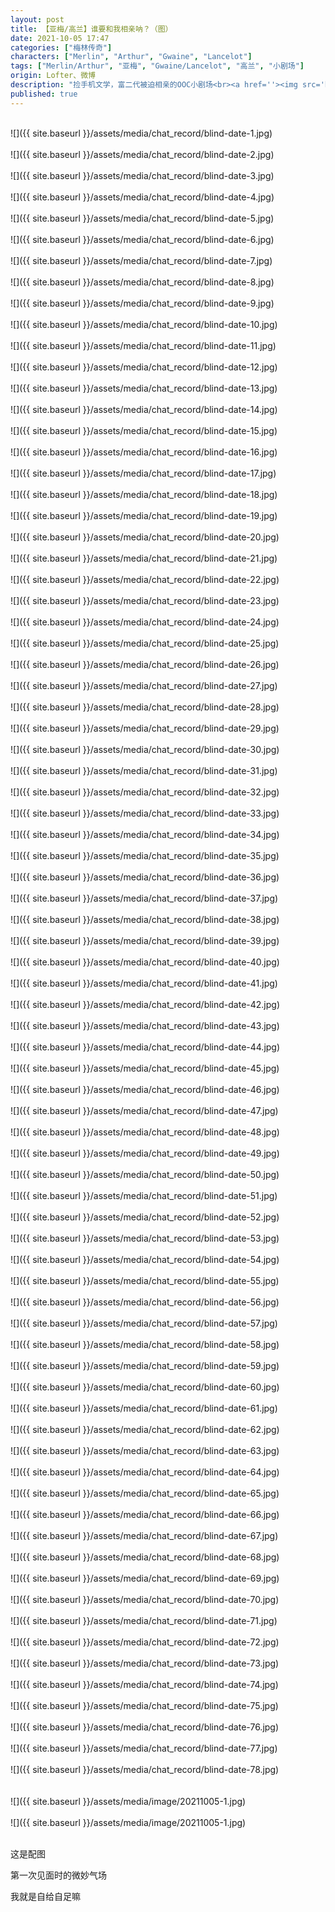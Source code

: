 ```yaml
---
layout: post
title: 【亚梅/高兰】谁要和我相亲呐？（图）
date: 2021-10-05 17:47
categories: ["梅林传奇"]
characters: ["Merlin", "Arthur", "Gwaine", "Lancelot"]
tags: ["Merlin/Arthur", "亚梅", "Gwaine/Lancelot", "高兰", "小剧场"]
origin: Lofter、微博
description: "捡手机文学，富二代被迫相亲的OOC小剧场<br><a href=''><img src='https://nancy-merthur.github.io/royal-dollop-head/assets/media/image/20211005-1.jpg' style='height: 200px; width: auto; object-fit: scale-down;'></a><a href=''><img src='https://nancy-merthur.github.io/royal-dollop-head/assets/media/image/20211005-2.jpg' style='height: 200px; width: auto; object-fit: scale-down;'></a>"
published: true
---
```


<br>
![]({{ site.baseurl }}/assets/media/chat_record/blind-date-1.jpg)
<br><br>
![]({{ site.baseurl }}/assets/media/chat_record/blind-date-2.jpg)
<br><br>
![]({{ site.baseurl }}/assets/media/chat_record/blind-date-3.jpg)
<br><br>
![]({{ site.baseurl }}/assets/media/chat_record/blind-date-4.jpg)
<br><br>
![]({{ site.baseurl }}/assets/media/chat_record/blind-date-5.jpg)
<br><br>
![]({{ site.baseurl }}/assets/media/chat_record/blind-date-6.jpg)
<br><br>
![]({{ site.baseurl }}/assets/media/chat_record/blind-date-7.jpg)
<br><br>
![]({{ site.baseurl }}/assets/media/chat_record/blind-date-8.jpg)
<br><br>
![]({{ site.baseurl }}/assets/media/chat_record/blind-date-9.jpg)
<br><br>
![]({{ site.baseurl }}/assets/media/chat_record/blind-date-10.jpg)
<br><br>
![]({{ site.baseurl }}/assets/media/chat_record/blind-date-11.jpg)
<br><br>
![]({{ site.baseurl }}/assets/media/chat_record/blind-date-12.jpg)
<br><br>
![]({{ site.baseurl }}/assets/media/chat_record/blind-date-13.jpg)
<br><br>
![]({{ site.baseurl }}/assets/media/chat_record/blind-date-14.jpg)
<br><br>
![]({{ site.baseurl }}/assets/media/chat_record/blind-date-15.jpg)
<br><br>
![]({{ site.baseurl }}/assets/media/chat_record/blind-date-16.jpg)
<br><br>
![]({{ site.baseurl }}/assets/media/chat_record/blind-date-17.jpg)
<br><br>
![]({{ site.baseurl }}/assets/media/chat_record/blind-date-18.jpg)
<br><br>
![]({{ site.baseurl }}/assets/media/chat_record/blind-date-19.jpg)
<br><br>
![]({{ site.baseurl }}/assets/media/chat_record/blind-date-20.jpg)
<br><br>
![]({{ site.baseurl }}/assets/media/chat_record/blind-date-21.jpg)
<br><br>
![]({{ site.baseurl }}/assets/media/chat_record/blind-date-22.jpg)
<br><br>
![]({{ site.baseurl }}/assets/media/chat_record/blind-date-23.jpg)
<br><br>
![]({{ site.baseurl }}/assets/media/chat_record/blind-date-24.jpg)
<br><br>
![]({{ site.baseurl }}/assets/media/chat_record/blind-date-25.jpg)
<br><br>
![]({{ site.baseurl }}/assets/media/chat_record/blind-date-26.jpg)
<br><br>
![]({{ site.baseurl }}/assets/media/chat_record/blind-date-27.jpg)
<br><br>
![]({{ site.baseurl }}/assets/media/chat_record/blind-date-28.jpg)
<br><br>
![]({{ site.baseurl }}/assets/media/chat_record/blind-date-29.jpg)
<br><br>
![]({{ site.baseurl }}/assets/media/chat_record/blind-date-30.jpg)
<br><br>
![]({{ site.baseurl }}/assets/media/chat_record/blind-date-31.jpg)
<br><br>
![]({{ site.baseurl }}/assets/media/chat_record/blind-date-32.jpg)
<br><br>
![]({{ site.baseurl }}/assets/media/chat_record/blind-date-33.jpg)
<br><br>
![]({{ site.baseurl }}/assets/media/chat_record/blind-date-34.jpg)
<br><br>
![]({{ site.baseurl }}/assets/media/chat_record/blind-date-35.jpg)
<br><br>
![]({{ site.baseurl }}/assets/media/chat_record/blind-date-36.jpg)
<br><br>
![]({{ site.baseurl }}/assets/media/chat_record/blind-date-37.jpg)
<br><br>
![]({{ site.baseurl }}/assets/media/chat_record/blind-date-38.jpg)
<br><br>
![]({{ site.baseurl }}/assets/media/chat_record/blind-date-39.jpg)
<br><br>
![]({{ site.baseurl }}/assets/media/chat_record/blind-date-40.jpg)
<br><br>
![]({{ site.baseurl }}/assets/media/chat_record/blind-date-41.jpg)
<br><br>
![]({{ site.baseurl }}/assets/media/chat_record/blind-date-42.jpg)
<br><br>
![]({{ site.baseurl }}/assets/media/chat_record/blind-date-43.jpg)
<br><br>
![]({{ site.baseurl }}/assets/media/chat_record/blind-date-44.jpg)
<br><br>
![]({{ site.baseurl }}/assets/media/chat_record/blind-date-45.jpg)
<br><br>
![]({{ site.baseurl }}/assets/media/chat_record/blind-date-46.jpg)
<br><br>
![]({{ site.baseurl }}/assets/media/chat_record/blind-date-47.jpg)
<br><br>
![]({{ site.baseurl }}/assets/media/chat_record/blind-date-48.jpg)
<br><br>
![]({{ site.baseurl }}/assets/media/chat_record/blind-date-49.jpg)
<br><br>
![]({{ site.baseurl }}/assets/media/chat_record/blind-date-50.jpg)
<br><br>
![]({{ site.baseurl }}/assets/media/chat_record/blind-date-51.jpg)
<br><br>
![]({{ site.baseurl }}/assets/media/chat_record/blind-date-52.jpg)
<br><br>
![]({{ site.baseurl }}/assets/media/chat_record/blind-date-53.jpg)
<br><br>
![]({{ site.baseurl }}/assets/media/chat_record/blind-date-54.jpg)
<br><br>
![]({{ site.baseurl }}/assets/media/chat_record/blind-date-55.jpg)
<br><br>
![]({{ site.baseurl }}/assets/media/chat_record/blind-date-56.jpg)
<br><br>
![]({{ site.baseurl }}/assets/media/chat_record/blind-date-57.jpg)
<br><br>
![]({{ site.baseurl }}/assets/media/chat_record/blind-date-58.jpg)
<br><br>
![]({{ site.baseurl }}/assets/media/chat_record/blind-date-59.jpg)
<br><br>
![]({{ site.baseurl }}/assets/media/chat_record/blind-date-60.jpg)
<br><br>
![]({{ site.baseurl }}/assets/media/chat_record/blind-date-61.jpg)
<br><br>
![]({{ site.baseurl }}/assets/media/chat_record/blind-date-62.jpg)
<br><br>
![]({{ site.baseurl }}/assets/media/chat_record/blind-date-63.jpg)
<br><br>
![]({{ site.baseurl }}/assets/media/chat_record/blind-date-64.jpg)
<br><br>
![]({{ site.baseurl }}/assets/media/chat_record/blind-date-65.jpg)
<br><br>
![]({{ site.baseurl }}/assets/media/chat_record/blind-date-66.jpg)
<br><br>
![]({{ site.baseurl }}/assets/media/chat_record/blind-date-67.jpg)
<br><br>
![]({{ site.baseurl }}/assets/media/chat_record/blind-date-68.jpg)
<br><br>
![]({{ site.baseurl }}/assets/media/chat_record/blind-date-69.jpg)
<br><br>
![]({{ site.baseurl }}/assets/media/chat_record/blind-date-70.jpg)
<br><br>
![]({{ site.baseurl }}/assets/media/chat_record/blind-date-71.jpg)
<br><br>
![]({{ site.baseurl }}/assets/media/chat_record/blind-date-72.jpg)
<br><br>
![]({{ site.baseurl }}/assets/media/chat_record/blind-date-73.jpg)
<br><br>
![]({{ site.baseurl }}/assets/media/chat_record/blind-date-74.jpg)
<br><br>
![]({{ site.baseurl }}/assets/media/chat_record/blind-date-75.jpg)
<br><br>
![]({{ site.baseurl }}/assets/media/chat_record/blind-date-76.jpg)
<br><br>
![]({{ site.baseurl }}/assets/media/chat_record/blind-date-77.jpg)
<br><br>
![]({{ site.baseurl }}/assets/media/chat_record/blind-date-78.jpg)
<br><br>

<br>
![]({{ site.baseurl }}/assets/media/image/20211005-1.jpg)
<br><br>
![]({{ site.baseurl }}/assets/media/image/20211005-1.jpg)
<br><br>

这是配图

第一次见面时的微妙气场

我就是自给自足嘛
